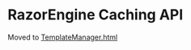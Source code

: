
# RazorEngine Caching API

Moved to [TemplateManager.html](http://antaris.github.io/RazorEngine/TemplateManager.html) 